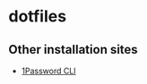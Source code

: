 # dotfiles

## Other installation sites

- [1Password CLI](https://developer.1password.com/docs/cli/get-started/#usage)

